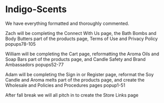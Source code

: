 # Indigo-Scents
We have everything formatted and thoroughly commented.

Zach will be completing the Connect With Us page, the Bath Bombs and Body Butters part of the products page, Terms of Use and Privacy Policy popups78-105

William will be completing the Cart page, reformatting the Aroma Oils and Soap Bars part of the products page, and Candle Safety and Brand Ambassadors popups52-77

Adam will be completing the Sign in or Register page, reformat the Soy Candle and Aroma melts part of the products page, and create the Wholesale and Policies and Procedures pages popup1-51

After fall break we will all pitch in to create the Store Links page
